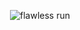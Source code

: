 <p align="center">
  <img src="https://github.com/user-attachments/assets/6fed9fa1-f349-40f9-8661-a4f26a8137e1" alt="flawless run">
</p>
